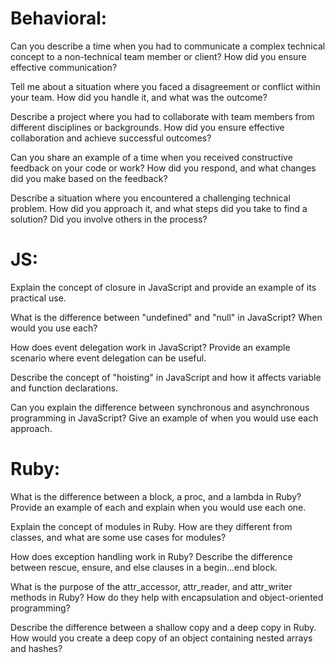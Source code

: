 # Behavioral:

Can you describe a time when you had to communicate a complex technical concept to a non-technical team member or client? How did you ensure effective communication?

Tell me about a situation where you faced a disagreement or conflict within your team. How did you handle it, and what was the outcome?

Describe a project where you had to collaborate with team members from different disciplines or backgrounds. How did you ensure effective collaboration and achieve successful outcomes?

Can you share an example of a time when you received constructive feedback on your code or work? How did you respond, and what changes did you make based on the feedback?

Describe a situation where you encountered a challenging technical problem. How did you approach it, and what steps did you take to find a solution? Did you involve others in the process?

# JS: 

Explain the concept of closure in JavaScript and provide an example of its practical use.

What is the difference between "undefined" and "null" in JavaScript? When would you use each?

How does event delegation work in JavaScript? Provide an example scenario where event delegation can be useful.

Describe the concept of "hoisting" in JavaScript and how it affects variable and function declarations.

Can you explain the difference between synchronous and asynchronous programming in JavaScript? Give an example of when you would use each approach.

# Ruby:

What is the difference between a block, a proc, and a lambda in Ruby? Provide an example of each and explain when you would use each one.

Explain the concept of modules in Ruby. How are they different from classes, and what are some use cases for modules?

How does exception handling work in Ruby? Describe the difference between rescue, ensure, and else clauses in a begin...end block.

What is the purpose of the attr_accessor, attr_reader, and attr_writer methods in Ruby? How do they help with encapsulation and object-oriented programming?

Describe the difference between a shallow copy and a deep copy in Ruby. How would you create a deep copy of an object containing nested arrays and hashes?